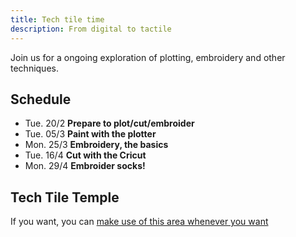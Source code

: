 ```yaml
---
title: Tech tile time
description: From digital to tactile
---
```


Join us for a ongoing exploration of plotting, embroidery and other techniques.

## Schedule

- Tue. 20/2 **Prepare to plot/cut/embroider**
- Tue. 05/3 **Paint with the plotter**
- Mon. 25/3 **Embroidery, the basics**
- Tue. 16/4 **Cut with the Cricut**
- Mon. 29/4 **Embroider socks!**

## Tech Tile Temple

If you want, you can [make use of this area whenever you want](./general/temple)
